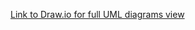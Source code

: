 [Link to Draw.io for full UML diagrams view](https://drive.google.com/file/d/1u0VACUCt94Z0ZbeagojARpUjpBfpyfBg/view?usp=sharing)
